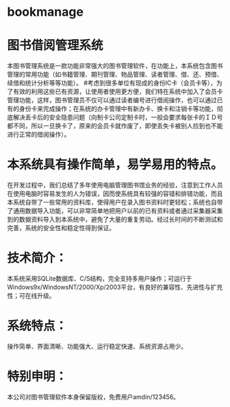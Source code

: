 # bookmanage
# 图书借阅管理系统
本图书管理系统是一款功能非常强大的图书管理软件，在功能上，本系统包含图书管理的常用功能（如书籍管理、期刊管理、物品管理、读者管理、借、还、预借、续借和统计分析等等功能）。
#考虑到很多单位有现成的身份IC卡（会员卡等），为了有效的利用这些已有资源，让使用者使用更方便，我们特在系统中加入了会员卡管理功能，这样，图书管理员不仅可以通过读者编号进行借阅操作，也可以通过已有的身份卡来完成操作；在系统的办卡管理中有新办卡、换卡和注销卡等功能，彻底解决丢卡后的安全隐患问题（向制卡公司定制卡时，一般会要求每张卡的ＩＤ号都不同，所以一旦换卡了，原来的会员卡就作废了，即使丢失卡被别人捡到也不能进行正常的借阅操作）。
# 本系统具有操作简单，易学易用的特点。
在开发过程中，我们总结了多年使用电脑管理图书馆业务的经验，注意到工作人员在使用电脑时容易发生的人为错误，因而使系统具有较强的容错和排错功能，而且本系统自带了一些常用的资料库，使得用户在录入图书资料时更轻松；系统也自带了通用数据导入功能，可以非常简单地把用户以前的已有资料或者通过采集器采集到的数据资料导入到本系统中，避免了大量的重复劳动。经过长时间的不断测试和完善，系统的安全性和稳定性得到保证。
# 技术简介： 
本系统采用SQLite数据库、C/S结构，完全支持多用户操作；可运行于 Windows9x/WindowsNT/2000/Xp/2003平台，有良好的兼容性、先进性与扩充性；可在线升级。
# 系统特点：
操作简单、界面清晰、功能强大、运行稳定快速、系统资源占用少。
# 特别申明：
本公司对图书管理软件本身保留版权，免费用户amdin/123456。
